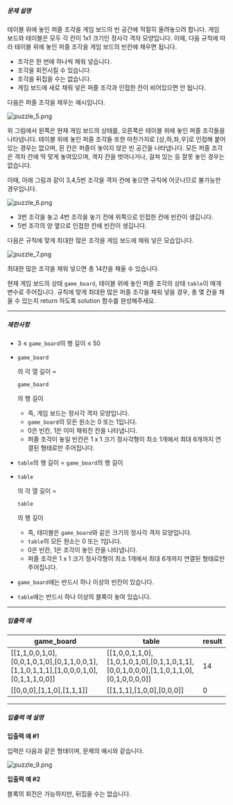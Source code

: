 ##### 문제 설명

테이블 위에 놓인 퍼즐 조각을 게임 보드의 빈 공간에 적절히 올려놓으려 합니다. 게임 보드와 테이블은 모두 각 칸이 1x1 크기인 정사각 격자 모양입니다. 이때, 다음 규칙에 따라 테이블 위에 놓인 퍼즐 조각을 게임 보드의 빈칸에 채우면 됩니다.

- 조각은 한 번에 하나씩 채워 넣습니다.
- 조각을 회전시킬 수 있습니다.
- 조각을 뒤집을 수는 없습니다.
- 게임 보드에 새로 채워 넣은 퍼즐 조각과 인접한 칸이 비어있으면 안 됩니다.

다음은 퍼즐 조각을 채우는 예시입니다.

![puzzle_5.png](https://grepp-programmers.s3.ap-northeast-2.amazonaws.com/files/production/ab4d8aa2-f282-4764-bb46-84d405464b90/puzzle_5.png)

위 그림에서 왼쪽은 현재 게임 보드의 상태를, 오른쪽은 테이블 위에 놓인 퍼즐 조각들을 나타냅니다. 테이블 위에 놓인 퍼즐 조각들 또한 마찬가지로 [상,하,좌,우]로 인접해 붙어있는 경우는 없으며, 흰 칸은 퍼즐이 놓이지 않은 빈 공간을 나타냅니다. 모든 퍼즐 조각은 격자 칸에 딱 맞게 놓여있으며, 격자 칸을 벗어나거나, 걸쳐 있는 등 잘못 놓인 경우는 없습니다.

이때, 아래 그림과 같이 3,4,5번 조각을 격자 칸에 놓으면 규칙에 어긋나므로 불가능한 경우입니다.

![puzzle_6.png](https://grepp-programmers.s3.ap-northeast-2.amazonaws.com/files/production/70e371ad-4306-412b-b53b-25208e52a513/puzzle_6.png)

- 3번 조각을 놓고 4번 조각을 놓기 전에 위쪽으로 인접한 칸에 빈칸이 생깁니다.
- 5번 조각의 양 옆으로 인접한 칸에 빈칸이 생깁니다.

다음은 규칙에 맞게 최대한 많은 조각을 게임 보드에 채워 넣은 모습입니다.

![puzzle_7.png](https://grepp-programmers.s3.ap-northeast-2.amazonaws.com/files/production/dadd0bc1-8e38-4689-a480-26afa799a5a3/puzzle_7.png)

최대한 많은 조각을 채워 넣으면 총 14칸을 채울 수 있습니다.

현재 게임 보드의 상태 `game_board`, 테이블 위에 놓인 퍼즐 조각의 상태 `table`이 매개변수로 주어집니다. 규칙에 맞게 최대한 많은 퍼즐 조각을 채워 넣을 경우, 총 몇 칸을 채울 수 있는지 return 하도록 solution 함수를 완성해주세요.

------

##### 제한사항

- 3 ≤ `game_board`의 행 길이 ≤ 50

- ```
  game_board
  ```

  의 각 열 길이 =

   

  ```
  game_board
  ```

  의 행 길이

  - 즉, 게임 보드는 정사각 격자 모양입니다.
  - `game_board`의 모든 원소는 0 또는 1입니다.
  - 0은 빈칸, 1은 이미 채워진 칸을 나타냅니다.
  - 퍼즐 조각이 놓일 빈칸은 1 x 1 크기 정사각형이 최소 1개에서 최대 6개까지 연결된 형태로만 주어집니다.

- `table`의 행 길이 = `game_board`의 행 길이

- ```
  table
  ```

  의 각 열 길이 =

   

  ```
  table
  ```

  의 행 길이

  - 즉, 테이블은 `game_board`와 같은 크기의 정사각 격자 모양입니다.
  - `table`의 모든 원소는 0 또는 1입니다.
  - 0은 빈칸, 1은 조각이 놓인 칸을 나타냅니다.
  - 퍼즐 조각은 1 x 1 크기 정사각형이 최소 1개에서 최대 6개까지 연결된 형태로만 주어집니다.

- `game_board`에는 반드시 하나 이상의 빈칸이 있습니다.

- `table`에는 반드시 하나 이상의 블록이 놓여 있습니다.

------

##### 입출력 예

| game_board                                                   | table                                                        | result |
| ------------------------------------------------------------ | ------------------------------------------------------------ | ------ |
| [[1,1,0,0,1,0],[0,0,1,0,1,0],[0,1,1,0,0,1],[1,1,0,1,1,1],[1,0,0,0,1,0],[0,1,1,1,0,0]] | [[1,0,0,1,1,0],[1,0,1,0,1,0],[0,1,1,0,1,1],[0,0,1,0,0,0],[1,1,0,1,1,0],[0,1,0,0,0,0]] | 14     |
| [[0,0,0],[1,1,0],[1,1,1]]                                    | [[1,1,1],[1,0,0],[0,0,0]]                                    | 0      |

------

##### 입출력 예 설명

**입출력 예 #1**

입력은 다음과 같은 형태이며, 문제의 예시와 같습니다.

![puzzle_9.png](https://grepp-programmers.s3.ap-northeast-2.amazonaws.com/files/production/653b44d8-0fa6-42f8-aa9d-ceca639b0ad4/puzzle_9.png)

**입출력 예 #2**

블록의 회전은 가능하지만, 뒤집을 수는 없습니다.